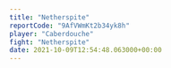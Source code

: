 ```yaml
---
title: "Netherspite"
reportCode: "9AfVWmKt2b34yk8h"
player: "Caberdouche"
fight: "Netherspite"
date: 2021-10-09T12:54:48.063000+00:00
---
```


